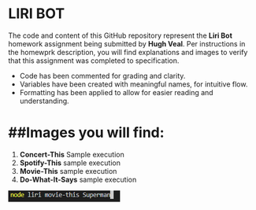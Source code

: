 # LIRI BOT

The code and content of this GitHub repository represent the **Liri Bot** homework assignment being submitted by **Hugh Veal**. Per instructions in the homewprk description, you will find explanations and images to verify that this assignment was completed to specification.

* Code has been commented for grading and clarity.
* Variables have been created with meaningful names, for intuitive flow.
* Formatting has been applied to allow for easier reading and understanding.

##Images you will find:
=================================
1. **Concert-This** Sample execution
1. **Spotify-This** sample execution
1. **Movie-This** sample execution
1. **Do-What-It-Says** sample execution

![Movie This Search Command](https://github.com/hcv4027/liri-node-app/blob/master/images/movie-this-command.PNG)
